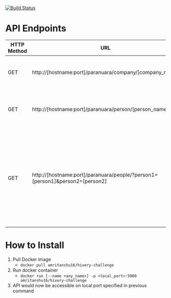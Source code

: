 [![Build Status](https://travis-ci.org/amritanshu-pandey/hivery-challenge.svg?branch=master)](https://travis-ci.org/amritanshu-pandey/hivery-challenge)

# API Endpoints
| HTTP Method | URL | Action |
| --- | --- | --- |
| GET | http://[hostname:port]/paranuara/company/[company_name] | Retrieve list of all employees of the company |
| GET | http://[hostname:port]/paranuara/person/[person_name] | Provide a list of fruits and vegetables person likes |
| GET | http://[hostname:port]/paranuara/people/?person1=[person1]&person2=[person2] | Given 2 people, retrieve information of both people and the list of their friends in common which have brown eyes and are still alive.  |

# How to Install
1. Pull Docker image 
    - `docker pull amritanshu16/hivery-challenge`
2. Run docker container 
    - `docker run [--name <any_name>] -p <local_port>:5000 amritanshu16/hivery-challenge`
3. API would now be accessible on local port specified in previous command